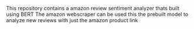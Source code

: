 This repository contains a amazon review sentiment analyzer thats built using BERT
The amazon webscraper can be used this the prebuilt model to analyze new reviews with just the amazon product link
